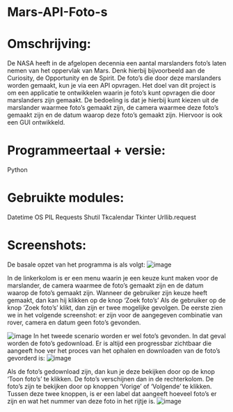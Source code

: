 # Mars-API-Foto-s

# Omschrijving:
De NASA heeft in de afgelopen decennia een aantal marslanders foto’s laten nemen van het oppervlak van Mars. Denk hierbij bijvoorbeeld aan de Curiosity, de Opportunity en de Spirit. De foto’s die door deze marslanders worden gemaakt, kun je via een API opvragen. 
Het doel van dit project is om een applicatie te ontwikkelen waarin je foto’s kunt opvragen die door marslanders zijn gemaakt. De bedoeling is dat je hierbij kunt kiezen uit de marslander waarmee foto’s gemaakt zijn, de camera waarmee deze foto’s gemaakt zijn en de datum waarop deze foto’s gemaakt zijn. Hiervoor is ook een GUI ontwikkeld. 

# Programmeertaal + versie:
Python

# Gebruikte modules:
Datetime
OS
PIL
Requests
Shutil
Tkcalendar
Tkinter
Urllib.request

# Screenshots:
De basale opzet van het programma is als volgt:
![image](https://github.com/priksten/Mars-API-Foto-s/assets/85739742/6615396f-2b2f-47bd-bce5-76ca529b2ea5)

In de linkerkolom is er een menu waarin je een keuze kunt maken voor de marslander, de camera waarmee de foto’s gemaakt zijn en de datum waarop de foto’s gemaakt zijn. Wanneer de gebruiker zijn keuze heeft gemaakt, dan kan hij klikken op de knop ‘Zoek foto’s’
Als de gebruiker op de knop ‘Zoek foto’s’ klikt, dan zijn er twee mogelijke gevolgen. De eerste zien we in het volgende screenshot: er zijn voor de aangegeven combinatie van rover, camera en datum geen foto’s gevonden.

![image](https://github.com/priksten/Mars-API-Foto-s/assets/85739742/8cb0c498-8f5d-4761-8dca-ca15d9963f74)
In het tweede scenario worden er wel foto’s gevonden. In dat geval worden de foto’s gedownload. Er is altijd een progressbar zichtbaar die aangeeft hoe ver het proces van het ophalen en downloaden van de foto’s gevorderd is:
![image](https://github.com/priksten/Mars-API-Foto-s/assets/85739742/301e42a3-ec31-4731-b17f-b6dd379231ee)

Als de foto’s gedownload zijn, dan kun je deze bekijken door op de knop ‘Toon foto’s’ te klikken. De foto’s verschijnen dan in de rechterkolom. De foto’s zijn te bekijken door op knoppen ‘Vorige’ of ‘Volgende’ te klikken. Tussen deze twee knoppen, is er een label dat aangeeft hoeveel foto’s er zijn en wat het nummer van deze foto in het rijtje is. 
![image](https://github.com/priksten/Mars-API-Foto-s/assets/85739742/58ecb0da-37c4-4a12-83ef-79628860ca9b)
